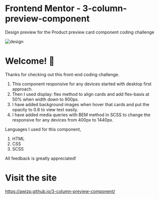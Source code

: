 # Frontend Mentor - 3-column-preview-component

Design preview for the Product preview card component coding challenge

![design](https://user-images.githubusercontent.com/64133659/219868471-32fc7bc5-22f9-48eb-94fc-28e3311be1a9.png)

# Welcome! 👋

Thanks for checking out this front-end coding challenge.

1. This component responsive for any devices started with desktop first approach.
2. Then I used display: flex method to align cards and add flex-basis at 50% when width down to 900px.
3. I have added background images when hover that cards and put the opacity to 0.6 to view text easily.
4. I have added media queries with BEM method in SCSS to change the responsive for any devices from 400px to 1440px.

Languages I used for this component,
1. HTML
2. CSS
3. SCSS

All feedback is greatly appreciated!

# Visit the site

https://awizp.github.io/3-column-preview-component/
